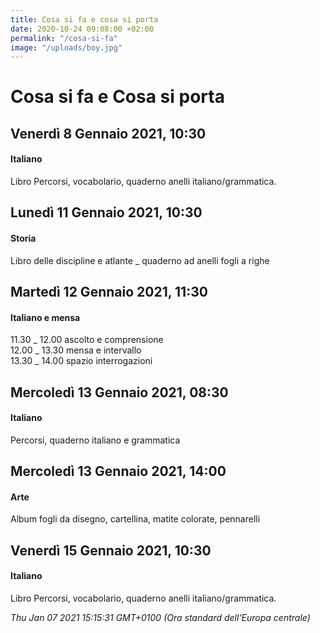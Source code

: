 ```yaml
---
title: Cosa si fa e cosa si porta
date: 2020-10-24 09:08:00 +02:00
permalink: "/cosa-si-fa"
image: "/uploads/boy.jpg"
---
```


# Cosa si fa e Cosa si porta
## Venerdì 8 Gennaio 2021, 10:30
#### Italiano
Libro Percorsi, vocabolario, quaderno anelli italiano/grammatica.  
## Lunedì 11 Gennaio 2021, 10:30
#### Storia
Libro delle discipline e atlante _ quaderno ad anelli fogli a righe  
## Martedì 12 Gennaio 2021, 11:30
#### Italiano e mensa
11.30 _ 12.00 ascolto e comprensione   
12.00 _ 13.30 mensa e intervallo  
13.30 _ 14.00 spazio interrogazioni  
## Mercoledì 13 Gennaio 2021, 08:30
#### Italiano
Percorsi, quaderno italiano e grammatica  
## Mercoledì 13 Gennaio 2021, 14:00
#### Arte
Album fogli da disegno, cartellina, matite colorate, pennarelli  
## Venerdì 15 Gennaio 2021, 10:30
#### Italiano
Libro Percorsi, vocabolario, quaderno anelli italiano/grammatica.  

_Thu Jan 07 2021 15:15:31 GMT+0100 (Ora standard dell’Europa centrale)_
